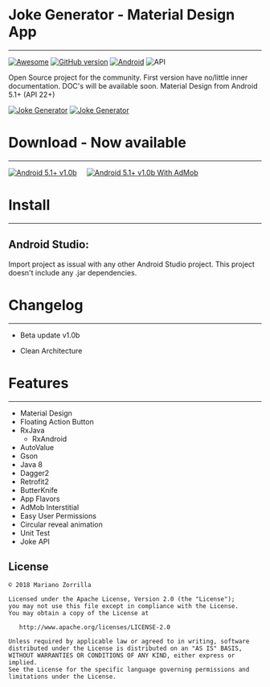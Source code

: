# Joke Generator - Material Design App
_______________
[![Awesome](https://cdn.rawgit.com/sindresorhus/awesome/d7305f38d29fed78fa85652e3a63e154dd8e8829/media/badge.svg)](https://github.com/mkiisoft/JokeGenerator) [![GitHub version](https://d25lcipzij17d.cloudfront.net/badge.svg?id=gh&type=6&v=1.0b&x2=0)](https://github.com/mkiisoft/JokeGenerator) [![Android](https://img.shields.io/badge/language-Android-blue.svg)](https://github.com/mkiisoft/JokeGenerator) ![API](https://img.shields.io/badge/API-22%2B-brightgreen.svg?style=flat)

Open Source project for the community. First version have no/little inner documentation. DOC's will be available soon.
Material Design from Android 5.1+ (API 22+)

[![Joke Generator](https://i.imgur.com/V4sCiZy.png)](https://github.com/mkiisoft/JokeGenerator/raw/master/paidFlavor/release/app-paidFlavor-release.apk "Joke Generator")
[![Joke Generator](https://i.imgur.com/aNpJyqy.png)](https://github.com/mkiisoft/JokeGenerator/raw/master/paidFlavor/release/app-paidFlavor-release.apk "Joke Generator")

# Download - Now available
_______________
[![Android 5.1+ v1.0b](https://i.imgur.com/sBm241c.png)](https://github.com/mkiisoft/JokeGenerator/raw/master/paidFlavor/release/app-paidFlavor-release.apk "Joke Generator APK")     [![Android 5.1+ v1.0b With AdMob](https://i.imgur.com/AhJUnUZ.png)](https://github.com/mkiisoft/JokeGenerator/raw/master/freeFlavor/release/app-freeFlavor-release.apk "Joke Generator APK With AdMob")

# Install
_______________

## Android Studio:

Import project as issual with any other Android Studio project. This project doesn't include any .jar dependencies.

# Changelog
_______________

- Beta update v1.0b

- Clean Architecture

# Features
_______________

* Material Design
* Floating Action Button
* RxJava
  * RxAndroid
* AutoValue
* Gson
* Java 8
* Dagger2
* Retrofit2
* ButterKnife
* App Flavors
* AdMob Interstitial
* Easy User Permissions
* Circular reveal animation
* Unit Test
* Joke API

License
--------

    © 2018 Mariano Zorrilla

    Licensed under the Apache License, Version 2.0 (the "License");
    you may not use this file except in compliance with the License.
    You may obtain a copy of the License at

       http://www.apache.org/licenses/LICENSE-2.0

    Unless required by applicable law or agreed to in writing, software
    distributed under the License is distributed on an "AS IS" BASIS,
    WITHOUT WARRANTIES OR CONDITIONS OF ANY KIND, either express or implied.
    See the License for the specific language governing permissions and
    limitations under the License.
    

